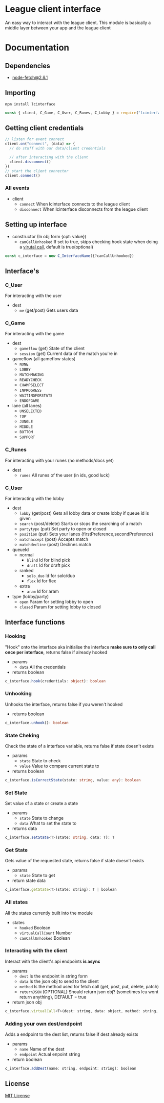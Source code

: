 # League client interface
An easy way to interact with the league client. This module is basically a middle layer between your app and the league client

# Documentation
## Dependencies
- node-fetch@2.6.1

## Importing
`npm install lcinterface`
```javascript
const { client, C_Game, C_User, C_Runes, C_Lobby } = require("lcinterface")
```
## Getting client credentials 
```javascript
// listen for event connect
client.on("connect", (data) => {
  // do stuff with our data/client credentials

  // after interacting with the client
  client.disconnect()
})
// start the client connector
client.connect()
```
### All events
- client
  - `connect` When lcinterface connects to the league client
  - `disconnect` When lcinterface disconnects from the league client

## Setting up interface
- constructor (In obj form {opt: value})
  - `canCallUnhooked` If set to true, skips checking hook state when doing a [virutal call](#interacting-with-the-client), default is true(optional)
```javascript
const c_interface = new C_InterfaceName({?canCallUnhooked})
```

## Interface's
### C_User
For interacting with the user
- dest
  - `me` (get/post) Gets users data
### C_Game
For interacting with the game
- dest
  - `gameflow` (get) State of the client
  - `session` (get) Current data of the match you're in
- gameflow (all gameflow states)
  - `NONE`
  - `LOBBY`
  - `MATCHMAKING`
  - `READYCHECK`
  - `CHAMPSELECT`
  - `INPROGRESS`
  - `WAITINGFORSTATS`
  - `ENDOFGAME`
- lane (all lanes)
  - `UNSELECTED`
  - `TOP`
  - `JUNGLE`
  - `MIDDLE`
  - `BOTTOM`
  - `SUPPORT`
### C_Runes
For interacting with your runes (no methods/docs yet)
- dest
  - `runes` All runes of the user (in ids, good luck)
### C_User
For interacting with the lobby
- dest
  - `lobby` (get/post) Gets all lobby data or create lobby if queue id is given
  - `search` (post/delete) Starts or stops the searching of a match
  - `partytype` (put) Set party to open or closed
  - `position` (put) Sets your lanes {firstPreference,secondPreference}
  - `matchaccept` (post) Accepts match
  - `matchdecline` (post) Declines match
- queueId
  - normal
    - `blind` Id for blind pick
    - `draft` Id for draft pick
  - ranked
    - `solo_duo` Id for solo/duo
    - `flex` Id for flex
  - extra
    - `aram` Id for aram
- type (lobby/party)
  - `open` Param for setting lobby to open
  - `closed` Param for setting lobby to closed
## Interface functions
### Hooking
"Hook" onto the interface aka initialise the interface **make sure to only call once per interface**, returns false if already hooked <br />
- params
  - `data` All the credentials
- returns boolean
```typescript
c_interface.hook(credentials: object): boolean
```

### Unhooking
Unhooks the interface, returns false if you weren't hooked
- returns boolean
```typescript
c_interface.unhook(): boolean
```

### State Cheking
Check the state of a interface variable, returns false if state doesn't exists
- params
  - `state` State to check
  - `value` Value to compare current state to
- returns boolean
```typescript
c_interface.isCorrectState(state: string, value: any): boolean
```

### Set State
Set value of a state or create a state
- params
  - `state` State to change
  - `data` What to set the state to
- returns data
```typescript
c_interface.setState<T>(state: string, data: T): T
```

### Get State
Gets value of the requested state, returns false if state doesn't exists
- params
  - `state` State to get
- return state data<T>
```javascript
c_interface.getState<T>(state: string): T | boolean
```

### All states
All the states currently built into the module
- states
  - `hooked` Boolean
  - `virtualCallCount` Number
  - `canCallUnhooked` Boolean

### Interacting with the client
Interact with the client's api endpoints **is async**
- params
  - `dest` Is the endpoint in string form
  - `data` Is the json obj to send to the client
  - `method` Is the method used for fetch call (get, post, put, delete, patch)
  - `returnJSON` (OPTIONAL) Should return json obj? (sometimes lcu wont return anything), DEFAULT = true
- return json obj<T>
```javascript
c_interface.virtualCall<T>(dest: string, data: object, method: string, returnJSON?: boolean = false): T | object
```

### Adding your own dest/endpoint
Adds a endpoint to the dest list, returns false if dest already exists
- params
  - `name` Name of the dest
  - `endpoint` Actual enpoint string
- return boolean
```javascript
c_interface.addDest(name: string, endpoint: string): boolean
```
## License
[MIT License](LICENSE)